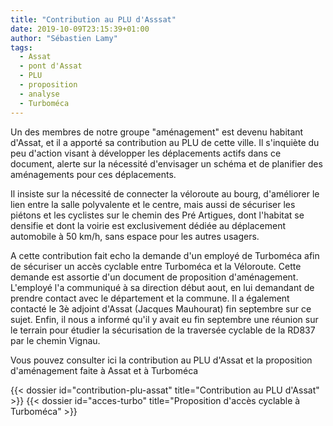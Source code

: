 ```yaml
---
title: "Contribution au PLU d'Asssat"
date: 2019-10-09T23:15:39+01:00
author: "Sébastien Lamy"
tags:
  - Assat
  - pont d'Assat
  - PLU
  - proposition
  - analyse
  - Turboméca
---
```


Un des membres de notre groupe "aménagement" est devenu habitant d'Assat, et 
il a apporté sa contribution au PLU de cette ville. Il s'inquiète du peu
d'action visant à développer les déplacements actifs dans ce document, alerte
sur la nécessité d'envisager un schéma et de planifier  des aménagements pour ces
déplacements.

Il insiste sur la nécessité de connecter la véloroute au bourg, d'améliorer
le lien entre la salle polyvalente et le centre, mais aussi de sécuriser
les piétons et les cyclistes sur le chemin des Pré Artigues, dont l'habitat
se densifie et dont la voirie est exclusivement dédiée au déplacement
automobile à 50 km/h, sans espace pour les autres usagers.

A cette contribution fait echo la demande d'un employé de Turboméca afin de 
sécuriser un accès cyclable entre Turboméca et la Véloroute. Cette demande est
assortie d'un document de proposition d'aménagement. L'employé l'a communiqué à 
sa direction début aout, en lui demandant de prendre contact avec le département et
la commune. Il a également contacté  le 3è adjoint d'Assat (Jacques Mauhourat) fin 
septembre sur ce sujet. Enfin, il nous a informé  qu'il y avait eu fin septembre une 
réunion sur le terrain pour étudier la sécurisation de la traversée cyclable de
la RD837 par le chemin Vignau. 

Vous pouvez consulter ici la contribution au PLU d'Assat et la proposition 
d'aménagement faite à Assat et à Turboméca


<div class="pure-g trombi">
{{< dossier id="contribution-plu-assat" title="Contribution au PLU d'Assat" >}}
{{< dossier id="acces-turbo" title="Proposition d'accès cyclable à Turboméca" >}}
</div>